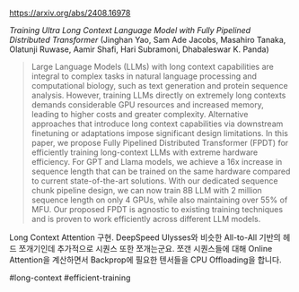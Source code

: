 https://arxiv.org/abs/2408.16978

*Training Ultra Long Context Language Model with Fully Pipelined Distributed Transformer* (Jinghan Yao, Sam Ade Jacobs, Masahiro Tanaka, Olatunji Ruwase, Aamir Shafi, Hari Subramoni, Dhabaleswar K. Panda)

> Large Language Models (LLMs) with long context capabilities are integral to complex tasks in natural language processing and computational biology, such as text generation and protein sequence analysis. However, training LLMs directly on extremely long contexts demands considerable GPU resources and increased memory, leading to higher costs and greater complexity. Alternative approaches that introduce long context capabilities via downstream finetuning or adaptations impose significant design limitations. In this paper, we propose Fully Pipelined Distributed Transformer (FPDT) for efficiently training long-context LLMs with extreme hardware efficiency. For GPT and Llama models, we achieve a 16x increase in sequence length that can be trained on the same hardware compared to current state-of-the-art solutions. With our dedicated sequence chunk pipeline design, we can now train 8B LLM with 2 million sequence length on only 4 GPUs, while also maintaining over 55% of MFU. Our proposed FPDT is agnostic to existing training techniques and is proven to work efficiently across different LLM models.

Long Context Attention 구현. DeepSpeed Ulysses와 비슷한 All-to-All 기반의 헤드 쪼개기인데 추가적으로 시퀀스 또한 쪼개는군요. 쪼갠 시퀀스들에 대해 Online Attention을 계산하면서 Backprop에 필요한 텐서들을 CPU Offloading을 합니다.

#long-context #efficient-training 